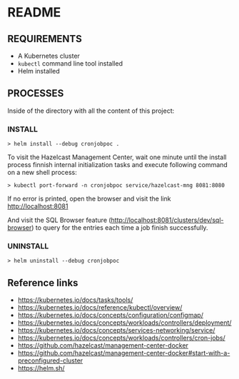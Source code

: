 # README

## REQUIREMENTS

- A Kubernetes cluster
- `kubectl` command line tool installed
- Helm installed

## PROCESSES

Inside of the directory with all the content of this project:

### INSTALL

```shell
> helm install --debug cronjobpoc .
```

To visit the Hazelcast Management Center, wait one minute until the install process finnish internal initialization tasks and execute following command on a new shell process:

```shell
> kubectl port-forward -n cronjobpoc service/hazelcast-mng 8081:8080
```

If no error is printed, open the browser and visit the link <http://localhost:8081>

And visit the SQL Browser feature (<http://localhost:8081/clusters/dev/sql-browser>) to query for the entries each time a job finish successfully.

### UNINSTALL

```shell
> helm uninstall --debug cronjobpoc
```

## Reference links

- <https://kubernetes.io/docs/tasks/tools/>
- <https://kubernetes.io/docs/reference/kubectl/overview/>
- <https://kubernetes.io/docs/concepts/configuration/configmap/>
- <https://kubernetes.io/docs/concepts/workloads/controllers/deployment/>
- <https://kubernetes.io/docs/concepts/services-networking/service/>
- <https://kubernetes.io/docs/concepts/workloads/controllers/cron-jobs/>
- <https://github.com/hazelcast/management-center-docker>
- <https://github.com/hazelcast/management-center-docker#start-with-a-preconfigured-cluster>
- <https://helm.sh/>
